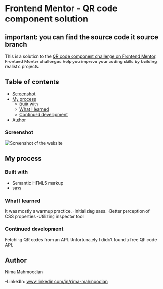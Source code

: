 # Frontend Mentor - QR code component solution
## important: you can find the source code it source branch
This is a solution to the [QR code component challenge on Frontend Mentor](https://www.frontendmentor.io/challenges/qr-code-component-iux_sIO_H). Frontend Mentor challenges help you improve your coding skills by building realistic projects.

## Table of contents

- [Screenshot](#screenshot)
- [My process](#my-process)
  - [Built with](#built-with)
  - [What I learned](#what-i-learned)
  - [Continued development](#continued-development)
- [Author](#author)

### Screenshot

![Screenshot of the website](./screenshot.jpg)

## My process

### Built with

- Semantic HTML5 markup
- sass

### What I learned

It was mostly a warmup practice.
-Initializing sass.
-Better perception of CSS properties
-Utilizing inspector tool

### Continued development

Fetching QR codes from an API. Unfortunately I didn't found a free QR code API.

## Author

Nima Mahmoodian

-LinkedIn: www.linkedin.com/in/nima-mahmoodian
